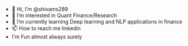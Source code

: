 - 👋 Hi, I’m @shivams289
- 👀 I’m interested in Quant Finance/Research
- 🌱 I’m currently learning Deep learning and NLP applications in finance
- 📫 How to reach me linkedin
- I'm Fun almost always surely

<!---
shivams289/shivams289 is a ✨ special ✨ repository because its `README.md` (this file) appears on your GitHub profile.
You can click the Preview link to take a look at your changes.
--->
